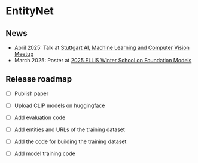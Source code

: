 # EntityNet

## News

- April 2025: Talk at [Stuttgart AI, Machine Learning and Computer Vision Meetup](https://voxel51.com/computer-vision-events/stuttgart-ai-ml-and-computer-vision-meetup-april-23-2025/)
- March 2025: Poster at [2025 ELLIS Winter School on Foundation Models](https://ivi.fnwi.uva.nl/ellis/events/2025-ellis-winter-school-on-foundation-models-fomo/)

## Release roadmap

- [ ] Publish paper
- [ ] Upload CLIP models on huggingface
- [ ] Add evaluation code
- [ ] Add entities and URLs of the training dataset
- [ ] Add the code for building the training dataset
- [ ] Add model training code

